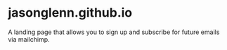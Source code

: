 # jasonglenn.github.io
A landing page that allows you to sign up and subscribe for future emails via mailchimp.
